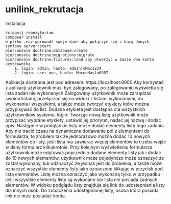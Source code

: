 # unilink_rekrutacja

Instalacja

    ściągnij repozytorium
    composer install
    w pliku .env wprowadź swoje dane aby połączyć się z bazą danych
    symfony server:start
    bin/console doctrine:database:create
    bin/console doctrine:migrations:migrate
    bin/console doctrine:fixtures:load aby utworzyć w bazie dwa konta użytkownika
        1. login: admin, hasło: adminToMoc1234
        2. login: user_one, hasło: MocneHaslo0987

Aplikacja dostepna jest pod adresem: https://localhost:8000
Aby korzystać z aplikacji użytkownik musi być zalogowany, po zalogowaniu wyświetla się lista zadań nie wykonanych
Zalogowany użytkownik może zarządzać swoimi listami, przełączać się na widoki z listami wykonanymi, do wykonania i wszystkimi, a także może tworzyć etykiety które można przypisywać do list. Dodana etykieta jest dostępna dla wszystkich użytkowników systemu. login:
Tworząc nową listę użytkownik może przypisać wybrane etykiety, ustawić jej priorytet, nadać jej nazwę i dodać opis.
Następnie w podglądzie listy może dodać elementy listy tego zadania.
Aby nie tracić czasu na dynamiczne dodawanie pól z elementami do formularza, to zrobiłem tak że jednorazowo można dodać 10 nowych elementów do listy, jeśli lista ma zawierać więcej elementów to trzeba wejść w dany formularz kilkukrotnie.
Przy kolejnym wyświetleniu formularza użytkownik może edytować poprzednio dodane elementy listy jak i dodać do 10 nowych elementów.
użytkownik może pojedyńczo może oznaczyć że został wykonany, lub odznaczyć że jednak jest do zrobienia, a także może oznaczyć wszystkie elementy listy jako oznaczone klikając w przycisk pod listą elementów.
Listę można oznaczyć jako wykonaną tylko w przypadku jeśli wszystkie elementy listy są wykonane lub lista nie posiada żadnych elementów.
W widoku podglądu listy znajduje się link do udostepniania listy dla innych osób.
Do zobaczenia udostępnionej listy, osoba która posiada link nie musi posiadać konta.